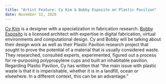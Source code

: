 ```yaml
---
title: "Artist Feature: Cy Kim & Bobby Esposito on Plastic Pavilion"
date: November 11, 2020
---
```


[Cy Kim](https://www.cy-kim.com/) is a designer with a specialization in fabrication research. [Bobby Esposito](https://www.bobbyesposito.com/) is a licensed architect with expertise in digital fabrication, virtual environments and computational design. Cy and Bobby will be talking about their design work as well as their Plastic Pavilion research project that sought to prove the potential of a material that is usually considered waste. They researched, consulted experts, experimented, figured out a process for re-purposing polypropylene cups and built an inhabitable pavilion. Regarding Plastic Pavilion, Cy has written that “the main issue with plastic waste is that it is imperishable, whether it is in a landfill, ocean or elsewhere. In a different context, this can be an advantage.”
